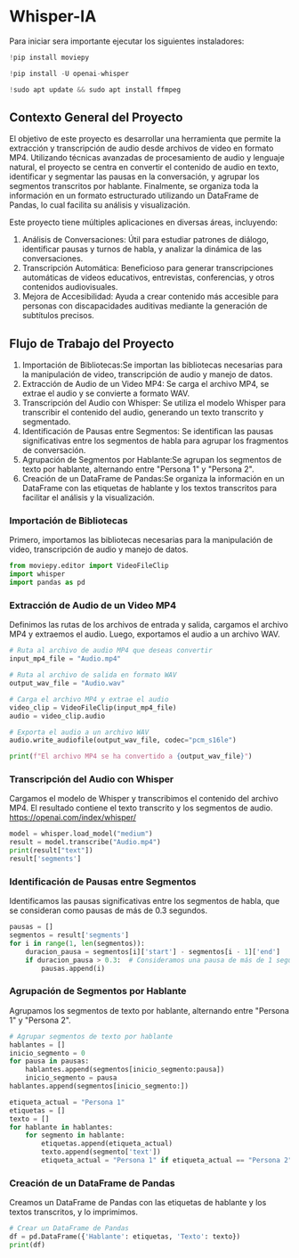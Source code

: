 # Whisper-IA
Para iniciar sera importante ejecutar los siguientes instaladores:
```python
!pip install moviepy
```

```python
!pip install -U openai-whisper
```

```python
!sudo apt update && sudo apt install ffmpeg
```

## Contexto General del Proyecto
El objetivo de este proyecto es desarrollar una herramienta que permite la extracción y transcripción de audio desde archivos de video en formato MP4. Utilizando técnicas avanzadas de procesamiento de audio y lenguaje natural, el proyecto se centra en convertir el contenido de audio en texto, identificar y segmentar las pausas en la conversación, y agrupar los segmentos transcritos por hablante. Finalmente, se organiza toda la información en un formato estructurado utilizando un DataFrame de Pandas, lo cual facilita su análisis y visualización.

Este proyecto tiene múltiples aplicaciones en diversas áreas, incluyendo:

1. Análisis de Conversaciones: Útil para estudiar patrones de diálogo, identificar pausas y turnos de habla, y analizar la dinámica de las conversaciones.
2. Transcripción Automática: Beneficioso para generar transcripciones automáticas de videos educativos, entrevistas, conferencias, y otros contenidos audiovisuales.
3. Mejora de Accesibilidad: Ayuda a crear contenido más accesible para personas con discapacidades auditivas mediante la generación de subtítulos precisos.
## Flujo de Trabajo del Proyecto
1. Importación de Bibliotecas:Se importan las bibliotecas necesarias para la manipulación de video, transcripción de audio y manejo de datos.
2. Extracción de Audio de un Video MP4: Se carga el archivo MP4, se extrae el audio y se convierte a formato WAV.
3. Transcripción del Audio con Whisper: Se utiliza el modelo Whisper para transcribir el contenido del audio, generando un texto transcrito y segmentado.
4. Identificación de Pausas entre Segmentos: Se identifican las pausas significativas entre los segmentos de habla para agrupar los fragmentos de conversación.
5. Agrupación de Segmentos por Hablante:Se agrupan los segmentos de texto por hablante, alternando entre "Persona 1" y "Persona 2".
6. Creación de un DataFrame de Pandas:Se organiza la información en un DataFrame con las etiquetas de hablante y los textos transcritos para facilitar el análisis y la visualización.

### Importación de Bibliotecas
Primero, importamos las bibliotecas necesarias para la manipulación de video, transcripción de audio y manejo de datos.

```python
from moviepy.editor import VideoFileClip
import whisper
import pandas as pd
```

### Extracción de Audio de un Video MP4
Definimos las rutas de los archivos de entrada y salida, cargamos el archivo MP4 y extraemos el audio. Luego, exportamos el audio a un archivo WAV.
```python
# Ruta al archivo de audio MP4 que deseas convertir
input_mp4_file = "Audio.mp4"

# Ruta al archivo de salida en formato WAV
output_wav_file = "Audio.wav"

# Carga el archivo MP4 y extrae el audio
video_clip = VideoFileClip(input_mp4_file)
audio = video_clip.audio

# Exporta el audio a un archivo WAV
audio.write_audiofile(output_wav_file, codec="pcm_s16le")

print(f"El archivo MP4 se ha convertido a {output_wav_file}")
```
### Transcripción del Audio con Whisper
Cargamos el modelo de Whisper y transcribimos el contenido del archivo MP4. El resultado contiene el texto transcrito y los segmentos de audio. https://openai.com/index/whisper/
```python
model = whisper.load_model("medium")
result = model.transcribe("Audio.mp4")
print(result["text"])
result['segments']
```

### Identificación de Pausas entre Segmentos
Identificamos las pausas significativas entre los segmentos de habla, que se consideran como pausas de más de 0.3 segundos.
```python
pausas = []
segmentos = result['segments']
for i in range(1, len(segmentos)):
    duracion_pausa = segmentos[i]['start'] - segmentos[i - 1]['end']
    if duracion_pausa > 0.3:  # Consideramos una pausa de más de 1 segundo
        pausas.append(i)
```
### Agrupación de Segmentos por Hablante
Agrupamos los segmentos de texto por hablante, alternando entre "Persona 1" y "Persona 2".
```python
# Agrupar segmentos de texto por hablante
hablantes = []
inicio_segmento = 0
for pausa in pausas:
    hablantes.append(segmentos[inicio_segmento:pausa])
    inicio_segmento = pausa
hablantes.append(segmentos[inicio_segmento:])

etiqueta_actual = "Persona 1"
etiquetas = []
texto = []
for hablante in hablantes:
    for segmento in hablante:
        etiquetas.append(etiqueta_actual)
        texto.append(segmento['text'])
        etiqueta_actual = "Persona 1" if etiqueta_actual == "Persona 2" else "Persona 2"
```

### Creación de un DataFrame de Pandas
Creamos un DataFrame de Pandas con las etiquetas de hablante y los textos transcritos, y lo imprimimos.
```python
# Crear un DataFrame de Pandas
df = pd.DataFrame({'Hablante': etiquetas, 'Texto': texto})
print(df)
```
